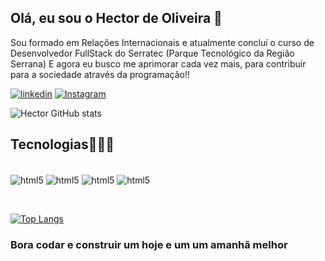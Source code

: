 

## Olá, eu sou o Hector de Oliveira 👋

Sou formado em Relações Internacionais e atualmente concluí o curso de Desenvolvedor FullStack do Serratec (Parque Tecnológico da Região Serrana)
E agora eu busco me aprimorar cada vez mais, para contribuir para a sociedade através da programação!!

[![linkedin](https://img.shields.io/badge/LinkedIn-0077B5?style=for-the-badge&logo=linkedin&logoColor=white
)](https://www.linkedin.com/in/hector-oliveira-8235951a3/)
[![Instagram](https://img.shields.io/badge/Instagram-E4405F?style=for-the-badge&logo=instagram&logoColor=white
)](https://www.instagram.com/hectorbonilhaa/)

![Hector GitHub stats](https://github-readme-stats.vercel.app/api?username=HectorBonilhaa&show_icons=true&theme=dracula)

## Tecnologias👨🏾‍💻

<div style="display: inline-block"><br>
    <img align="center"  alt="html5" src="https://img.shields.io/badge/HTML5-E34F26?style=for-the-badge&logo=html5&logoColor=white">
    <img align="center"  alt="html5" src="https://img.shields.io/badge/CSS3-1572B6?style=for-the-badge&logo=css3&logoColor=white">
    <img align="center"  alt="html5" src="https://img.shields.io/badge/JavaScript-F7DF1E?style=for-the-badge&logo=javascript&logoColor=black">
    <img align="center"  alt="html5" src="https://img.shields.io/badge/Java-ED8B00?style=for-the-badge&logo=java&logoColor=white">
</div>

&nbsp;

[![Top Langs](https://github-readme-stats.vercel.app/api/top-langs/?username=HectorBonilhaa&layout=compact&theme=dracula)](https://github.com/anuraghazra/github-readme-stats)



### Bora codar e construir um hoje e um um amanhã melhor
